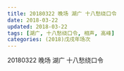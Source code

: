 ```yaml
---
title: 20180322 晚场 湖广 十八愁绕口令
date: 2018-03-22
updated: 2018-03-22
tags: [湖广, 十八愁绕口令, 相声, 高峰]
categories: (2018)戊戌年场次 
---
```

20180322 晚场 湖广 十八愁绕口令


